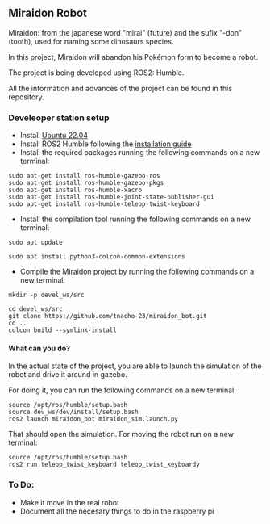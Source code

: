 ## Miraidon Robot

Miraidon: from the japanese word "mirai" (future) and the sufix "-don" (tooth), used for naming some dinosaurs species. 

In this project, Miraidon will abandon his Pokémon form to become a robot. 

The project is being developed using ROS2: Humble.

All the information and advances of the project can be found in this repository.

### Develeoper station setup
- Install [Ubuntu 22.04](ubunu.com/download/desktop)
- Install ROS2 Humble following the [installation guide](https://docs.ros.org/en/humble/Installation.html)
- Install the required packages running the following commands on a new terminal:
```
sudo apt-get install ros-humble-gazebo-ros
sudo apt-get install ros-humble-gazebo-pkgs
sudo apt-get install ros-humble-xacro
sudo apt-get install ros-humble-joint-state-publisher-gui
sudo apt-get install ros-humble-teleop-twist-keyboard

```
- Install the compilation tool running the following commands on a new terminal:

```
sudo apt update

sudo apt install python3-colcon-common-extensions

```

- Compile the Miraidon project by running the following commands on a new terminal:

```
mkdir -p devel_ws/src

cd devel_ws/src
git clone https://github.com/tnacho-23/miraidon_bot.git
cd ..
colcon build --symlink-install

```


#### What can you do?
In the actual state of the project, you are able to launch the simulation of the robot and drive it around in gazebo.


For doing it, you can run the following commands on a new terminal:

```
source /opt/ros/humble/setup.bash
source dev_ws/dev/install/setup.bash
ros2 launch miraidon_bot miraidon_sim.launch.py

```

That should open the simulation. For moving the robot run on a new terminal:

```
source /opt/ros/humble/setup.bash
ros2 run teleop_twist_keyboard teleop_twist_keyboardy 

```
### To Do:
- Make it move in the real robot
- Document all the necesary things to do in the raspberry pi
